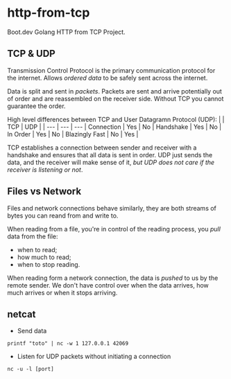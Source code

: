 # http-from-tcp

Boot.dev Golang HTTP from TCP Project.

## TCP & UDP

Transmission Control Protocol is the primary communication protocol for the internet. Allows *ordered data* to be safely sent across the internet.

Data is split and sent in *packets*. Packets are sent and arrive potentially out of order and are reassembled on the receiver side. Without TCP you cannot guarantee the order.

High level differences between TCP and User Datagramn Protocol (UDP):
|              | TCP | UDP |
| ---          | --- | --- |
Connection     | Yes | No  |
Handshake      | Yes | No  |
In Order       | Yes | No  |
Blazingly Fast | No  | Yes |

TCP establishes a connection between sender and receiver with a handshake and ensures that all data is sent in order. UDP just sends the data, and the receiver will make sense of it, *but UDP does not care if the receiver is listening or not*.

## Files vs Network

Files and network connections behave similarly, they are both streams of bytes you can reand from and write to.

When reading from a file, you're in control of the reading process, you *pull* data from the file:
- when to read;
- how much to read;
- when to stop reading.

When reading form a network connection, the data is *pushed* to us by the remote sender. We don't have control over when the data arrives, how much arrives or when it stops arriving.

## netcat

- Send data
```shell
printf "toto" | nc -w 1 127.0.0.1 42069
```
- Listen for UDP packets without initiating a connection
```shell
nc -u -l [port]
```
